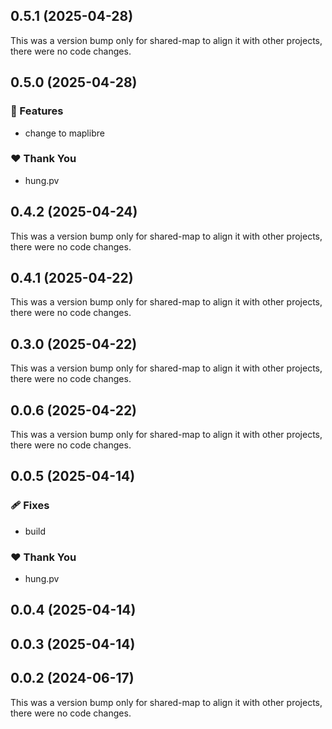 ## 0.5.1 (2025-04-28)

This was a version bump only for shared-map to align it with other projects, there were no code changes.

## 0.5.0 (2025-04-28)

### 🚀 Features

- change to maplibre

### ❤️ Thank You

- hung.pv

## 0.4.2 (2025-04-24)

This was a version bump only for shared-map to align it with other projects, there were no code changes.

## 0.4.1 (2025-04-22)

This was a version bump only for shared-map to align it with other projects, there were no code changes.

## 0.3.0 (2025-04-22)

This was a version bump only for shared-map to align it with other projects, there were no code changes.

## 0.0.6 (2025-04-22)

This was a version bump only for shared-map to align it with other projects, there were no code changes.

## 0.0.5 (2025-04-14)

### 🩹 Fixes

- build

### ❤️ Thank You

- hung.pv

## 0.0.4 (2025-04-14)

## 0.0.3 (2025-04-14)

## 0.0.2 (2024-06-17)

This was a version bump only for shared-map to align it with other projects, there were no code changes.
